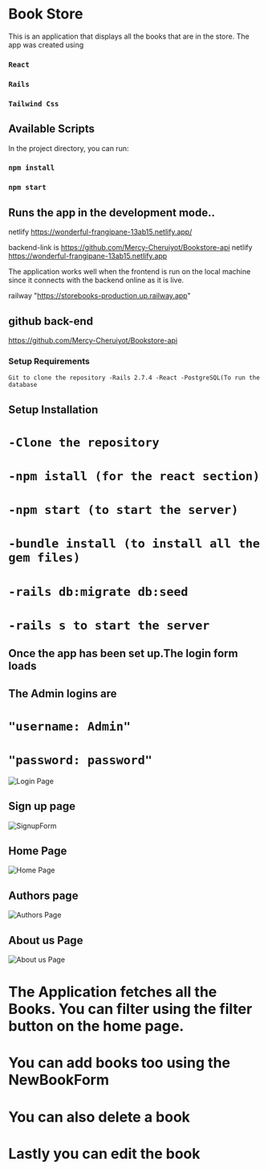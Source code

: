 # Book Store
This is an application that displays all the books that are in the store.
The app was created using
### `React `
### `Rails`
### `Tailwind Css`



## Available Scripts

In the project directory, you can run:
### `npm install`
### `npm start`

## Runs the app in the development mode..
netlify https://wonderful-frangipane-13ab15.netlify.app/

backend-link is https://github.com/Mercy-Cheruiyot/Bookstore-api
netlify https://wonderful-frangipane-13ab15.netlify.app

The application works well when the frontend is run on the local machine since it connects with the backend online as it is live.

railway "https://storebooks-production.up.railway.app"

## github back-end
https://github.com/Mercy-Cheruiyot/Bookstore-api




### Setup Requirements

`Git to clone the repository
-Rails 2.7.4
-React
-PostgreSQL(To run the database`

## Setup Installation


# `-Clone the repository`
# `-npm istall (for the react section)`
# `-npm start (to start the server)`
# `-bundle install (to install all the gem files)`
# `-rails db:migrate db:seed`
# `-rails s to start the server`




## Once the app has been set up.The login form loads
## The Admin logins are
 # `"username: Admin"`
 # `"password: password"`
 


![Login Page](https://user-images.githubusercontent.com/109534662/206704842-e60d58a5-d054-416f-a75c-74741421e169.png)



## Sign up page

![SignupForm](https://user-images.githubusercontent.com/109534662/206704958-60595583-de00-4c94-8813-9c7fe1ac785a.png)

## Home Page

![Home Page](https://user-images.githubusercontent.com/109534662/206705143-c4049ef5-70d5-4390-a20f-c81c594f6ed5.png)

## Authors page

![Authors Page](https://user-images.githubusercontent.com/109534662/206705272-8ddf4408-cbde-4ff0-8a03-380d8302d0ea.png)

## About us Page


![About us Page](https://user-images.githubusercontent.com/109534662/206705406-5bc0da56-7d27-4791-b1f0-20ae0c324266.png)

# The Application fetches all the Books. You can filter using the filter button on the home page.
# You can add books too using the NewBookForm
# You can also delete a book 
# Lastly you can edit the book



